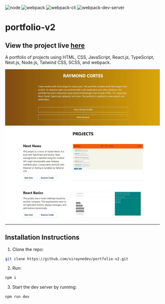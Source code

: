 ![node](https://img.shields.io/badge/Node-18.4.0-brightgreen)
![webpack](https://img.shields.io/badge/webpack-5.69.0-blue)
![webpack-cli](https://img.shields.io/badge/webpack--cli-4.9.2-blue)
![webpack-dev-server](https://img.shields.io/badge/webpack--dev--server-4.7.4-blue)

# portfolio-v2

## View the project live [here](https://portfolio-projects-v2.netlify.app/)

A portfolio of projects using HTML, CSS, JavaScript, React.js, TypeScript, Next.js, Node.js, Tailwind CSS, SCSS, and webpack.

![portfolio image](./project-screenshot.webp)

---

## Installation Instructions

1. Clone the repo:

```sh
git clone https://github.com/xiraynedev/portfolio-v2.git
```

2. Run:

```sh
npm i
```

3. Start the dev server by running:

```sh
npm run dev
```
